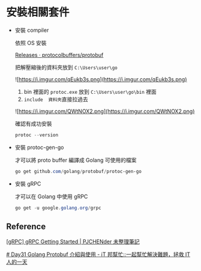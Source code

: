# 安裝相關套件

- 安裝 compiler
    
    依照 OS 安裝
    
    [Releases · protocolbuffers/protobuf](https://github.com/protocolbuffers/protobuf/releases)
    
    把解壓縮後的資料夾放到 `C:\Users\user\go`
    
    ![https://i.imgur.com/qEukb3s.png](https://i.imgur.com/qEukb3s.png)
    
    1. bin 裡面的 `protoc.exe` 放到 `C:\Users\user\go\bin` 裡面
    2. `include  資料夾`直接拉過去
    
    ![https://i.imgur.com/QWtNOX2.png](https://i.imgur.com/QWtNOX2.png)
    
    確認有成功安裝
    
    ```powershell
    protoc --version
    ```
    
- 安裝 protoc-gen-go
    
    才可以將 proto buffer 編譯成 Golang 可使用的檔案
    
    ```powershell
    go get github.com/golang/protobuf/protoc-gen-go
    ```
    
- 安裝 gRPC
    
    才可以在 Golang 中使用 gRPC
    
    ```powershell
    go get -u google.golang.org/grpc
    ```
    

## Reference

[[gRPC] gRPC Getting Started | PJCHENder 未整理筆記](https://pjchender.dev/golang/grpc-getting-started#grpc-%E7%9A%84%E5%9B%9B%E7%A8%AE%E9%A1%9E%E5%9E%8B)

[# Day31 Golang Protobuf 介紹與使用 - iT 邦幫忙::一起幫忙解決難題，拯救 IT 人的一天](https://ithelp.ithome.com.tw/articles/10250131)